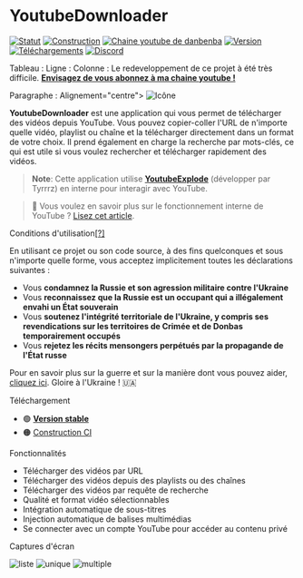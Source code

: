 # YoutubeDownloader

[![Statut](https://img.shields.io/badge/statut-maintenance-ffd700.svg)](https://github.com/Tyrrrz/.github/blob/master/docs/project-status.md)
[![Construction](https://img.shields.io/github/actions/workflow/status/Tyrrrz/YoutubeDownloader/main.yml?branch=master)](https://github.com/Tyrrrz/YoutubeDownloader/actions)
[![Chaine youtube de danbenba](https://img.shields.io/badge/Youtube%20danbenba-%2F?logo=youtube&logoColor=css&color=red&link=https%3A%2F%2Fwww.youtube.com%2F%40danbenba)](https://www.youtube.com/@danbenba/)
[![Version](https://img.shields.io/github/release/Tyrrrz/YoutubeDownloader.svg)](https://github.com/danbenba/YoutubeDownloader/releases)
[![Téléchargements](https://img.shields.io/github/downloads/Tyrrrz/YoutubeDownloader/total.svg)](https://github.com/Tyrrrz/YoutubeDownloader/releases)
[![Discord](https://img.shields.io/discord/869237470565392384?label=discord)](https://discord.gg/2SUWKFnHSm)


Tableau :
    Ligne :
        Colonne :
            Le redeveloppement de ce projet à été très difficile. <b><a href="(https://www.youtube.com/@danbenba">Envisagez de vous abonnez à ma chaine youtube !</a></b></td>
        </tr>
    </table>

Paragraphe :
    Alignement="centre">
    <Image source="favicon.png" alt="Icône" />
    </Paragraphe>

**YoutubeDownloader** est une application qui vous permet de télécharger des vidéos depuis YouTube.
Vous pouvez copier-coller l'URL de n'importe quelle vidéo, playlist ou chaîne et la télécharger directement dans un format de votre choix.
Il prend également en charge la recherche par mots-clés, ce qui est utile si vous voulez rechercher et télécharger rapidement des vidéos.

> **Note**:
> Cette application utilise [**YoutubeExplode**](https://github.com/Tyrrrz/YoutubeExplode) (développer par Tyrrrz) en interne pour interagir avec YouTube.

> 📝 Vous voulez en savoir plus sur le fonctionnement interne de YouTube ?
> [Lisez cet article](https://tyrrrz.me/blog/reverse-engineering-youtube-revisited).

Conditions d'utilisation[[?]](https://github.com/Tyrrrz/.github/blob/master/docs/why-so-political.md)

En utilisant ce projet ou son code source, à des fins quelconques et sous n'importe quelle forme, vous acceptez implicitement toutes les déclarations suivantes :

- Vous **condamnez la Russie et son agression militaire contre l'Ukraine**
- Vous **reconnaissez que la Russie est un occupant qui a illégalement envahi un État souverain**
- Vous **soutenez l'intégrité territoriale de l'Ukraine, y compris ses revendications sur les territoires de Crimée et de Donbas temporairement occupés**
- Vous **rejetez les récits mensongers perpétués par la propagande de l'État russe**

Pour en savoir plus sur la guerre et sur la manière dont vous pouvez aider, [cliquez ici](https://tyrrrz.me/ukraine). Gloire à l'Ukraine ! 🇺🇦

Téléchargement

- 🟢 **[Version stable](https://github.com/danbenba/YoutubeDownloader/releases/latest)**
- 🟠 [Construction CI](https://github.com/Tyrrrz/YoutubeDownloader/actions/workflows/main.yml)

Fonctionnalités

- Télécharger des vidéos par URL
- Télécharger des vidéos depuis des playlists ou des chaînes
- Télécharger des vidéos par requête de recherche
- Qualité et format vidéo sélectionnables
- Intégration automatique de sous-titres
- Injection automatique de balises multimédias
- Se connecter avec un compte YouTube pour accéder au contenu privé

Captures d'écran

![liste](.assets/list.png)
![unique](.assets/single.png)
![multiple](.assets/multiple.png)
